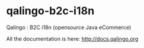 qalingo-b2c-i18n
================

Qalingo : B2C i18n (opensource Java eCommerce) 

All the documentation is here: http://docs.qalingo.org

